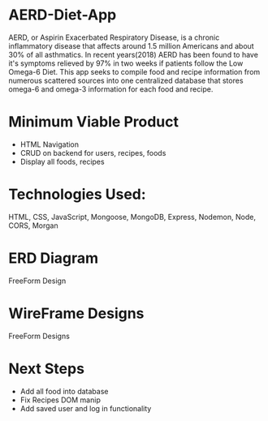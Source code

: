 # AERD-Diet-App
AERD, or Aspirin Exacerbated Respiratory Disease, is a chronic inflammatory disease that affects around 1.5 million Americans and about 30% of all asthmatics.
In recent years(2018) AERD has been found to have it's symptoms relieved by 97% in two weeks if patients follow the Low Omega-6 Diet.
This app seeks to compile food and recipe information from numerous scattered sources into one centralized database that stores omega-6 and omega-3 information for each food and recipe.

# Minimum Viable Product
- HTML Navigation
- CRUD on backend for users, recipes, foods
- Display all foods, recipes

# Technologies Used:
HTML, CSS, JavaScript, Mongoose, MongoDB, Express, Nodemon, Node, CORS, Morgan

# ERD Diagram
FreeForm Design

# WireFrame Designs
FreeForm Designs

# Next Steps
- Add all food into database
- Fix Recipes DOM manip
- Add saved user and log in functionality

